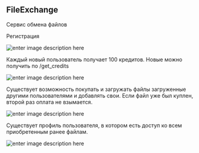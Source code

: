 ## FileExchange ##
Сервис обмена файлов

Регистрация

![enter image description here][1]

Каждый новый пользователь получает 100 кредитов. Новые можно получить по /get_credits

![enter image description here][2]

Существует возможность покупать и загружать файлы загруженные другими пользователями и добавлять свои. Если файл уже был куплен, второй раз оплата не взымается.

![enter image description here][3]

Существует профиль пользователя, в котором есть доступ ко всем приобретенным ранее файлам.

![enter image description here][4]


  [1]: https://lh3.googleusercontent.com/-ert69JF1tmE/U3Y41BtoY-I/AAAAAAAABfk/AOWqSm2Ioms/s500/Screen%252520Shot%2525202014-05-16%252520at%25252022.11.00.png "Screen Shot 2014-05-16 at 22.11.00.png"
  [2]: https://lh6.googleusercontent.com/-Rer-WX6DZuE/U3Y5FpLh9iI/AAAAAAAABfs/mpnCT32Dvwc/s500/Screen%252520Shot%2525202014-05-16%252520at%25252022.12.55.png "Screen Shot 2014-05-16 at 22.12.55.png"
  [3]: https://lh3.googleusercontent.com/-aLH3MPE0-QY/U3Y5gX3HJEI/AAAAAAAABf0/cplKtYN8VhE/s500/Screen%252520Shot%2525202014-05-16%252520at%25252022.13.51.png "Screen Shot 2014-05-16 at 22.13.51.png"
  [4]: https://lh5.googleusercontent.com/-9EsCOy7ZRg8/U3Y6VChC5WI/AAAAAAAABf8/A2uFe7rzxZc/s500/Screen%252520Shot%2525202014-05-16%252520at%25252022.18.19.png "Screen Shot 2014-05-16 at 22.18.19.png"
